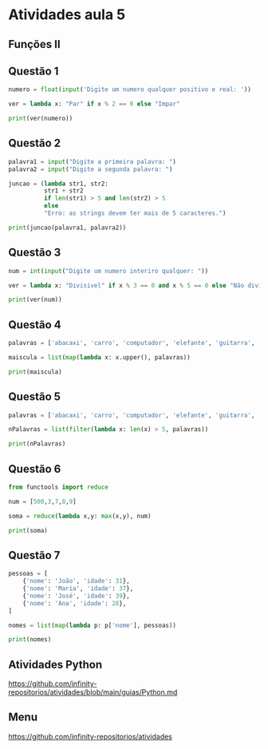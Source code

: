 # Atividades aula 5

## Funções II

## Questão 1

~~~py
numero = float(input('Digite um numero qualquer positivo e real: '))

ver = lambda x: "Par" if x % 2 == 0 else "Impar"

print(ver(numero))
~~~

## Questão 2

~~~py
palavra1 = input("Digite a primeira palavra: ")
palavra2 = input("Digite a segunda palavra: ")

juncao = (lambda str1, str2: 
          str1 + str2 
          if len(str1) > 5 and len(str2) > 5 
          else 
          "Erro: as strings devem ter mais de 5 caracteres.")

print(juncao(palavra1, palavra2))
~~~

## Questão 3

~~~py
num = int(input("Digite um numero interiro qualquer: "))

ver = lambda x: "Divisivel" if x % 3 == 0 and x % 5 == 0 else "Não divisivel"

print(ver(num))
~~~

## Questão 4

~~~py
palavras = ['abacaxi', 'carro', 'computador', 'elefante', 'guitarra', 'janela', 'piscina', 'sapato', 'travesseiro', 'viagem']

maiscula = list(map(lambda x: x.upper(), palavras))

print(maiscula)
~~~

## Questão 5

~~~py
palavras = ['abacaxi', 'carro', 'computador', 'elefante', 'guitarra', 'janela', 'piscina', 'sapato', 'travesseiro', 'viagem']

nPalavras = list(filter(lambda x: len(x) > 5, palavras))

print(nPalavras)
~~~

## Questão 6

~~~py
from functools import reduce

num = [500,3,7,8,9]

soma = reduce(lambda x,y: max(x,y), num)

print(soma)
~~~

## Questão 7

~~~py
pessoas = [
    {'nome': 'João', 'idade': 31},
    {'nome': 'Maria', 'idade': 37},
    {'nome': 'José', 'idade': 39},
    {'nome': 'Ana', 'idade': 28},
]

nomes = list(map(lambda p: p['nome'], pessoas))

print(nomes)
~~~

## Atividades Python

<https://github.com/infinity-repositorios/atividades/blob/main/guias/Python.md>

## Menu

<https://github.com/infinity-repositorios/atividades>
